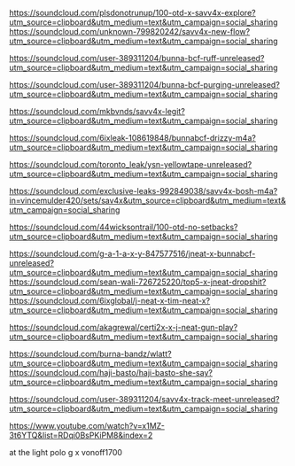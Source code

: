 
https://soundcloud.com/plsdonotrunup/100-otd-x-savv4x-explore?utm_source=clipboard&utm_medium=text&utm_campaign=social_sharing
https://soundcloud.com/unknown-799820242/savv4x-new-flow?utm_source=clipboard&utm_medium=text&utm_campaign=social_sharing

https://soundcloud.com/user-389311204/bunna-bcf-ruff-unreleased?utm_source=clipboard&utm_medium=text&utm_campaign=social_sharing

https://soundcloud.com/user-389311204/bunna-bcf-purging-unreleased?utm_source=clipboard&utm_medium=text&utm_campaign=social_sharing

https://soundcloud.com/mkbvnds/savv4x-legit?utm_source=clipboard&utm_medium=text&utm_campaign=social_sharing

https://soundcloud.com/6ixleak-108619848/bunnabcf-drizzy-m4a?utm_source=clipboard&utm_medium=text&utm_campaign=social_sharing

https://soundcloud.com/toronto_leak/ysn-yellowtape-unreleased?utm_source=clipboard&utm_medium=text&utm_campaign=social_sharing

https://soundcloud.com/exclusive-leaks-992849038/savv4x-bosh-m4a?in=vincemulder420/sets/sav4x&utm_source=clipboard&utm_medium=text&utm_campaign=social_sharing

https://soundcloud.com/44wicksontrail/100-otd-no-setbacks?utm_source=clipboard&utm_medium=text&utm_campaign=social_sharing

https://soundcloud.com/g-a-1-a-x-y-847577516/jneat-x-bunnabcf-unreleased?utm_source=clipboard&utm_medium=text&utm_campaign=social_sharing
https://soundcloud.com/sean-wali-726725220/top5-x-jneat-dropshit?utm_source=clipboard&utm_medium=text&utm_campaign=social_sharing
https://soundcloud.com/6ixglobal/j-neat-x-tim-neat-x?utm_source=clipboard&utm_medium=text&utm_campaign=social_sharing


https://soundcloud.com/akagrewal/certi2x-x-j-neat-gun-play?utm_source=clipboard&utm_medium=text&utm_campaign=social_sharing

https://soundcloud.com/burna-bandz/wlatt?utm_source=clipboard&utm_medium=text&utm_campaign=social_sharing
https://soundcloud.com/haji-basto/haji-basto-she-say?utm_source=clipboard&utm_medium=text&utm_campaign=social_sharing

https://soundcloud.com/user-389311204/savv4x-track-meet-unreleased?utm_source=clipboard&utm_medium=text&utm_campaign=social_sharing

https://www.youtube.com/watch?v=x1MZ-3t6YTQ&list=RDqi0BsPKiPM8&index=2

at the light
polo g x vonoff1700
